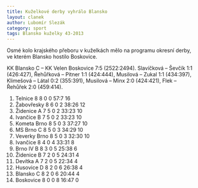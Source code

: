```yaml
---
title: Kuželkové derby vyhrálo Blansko
layout: clanek
author: Lubomír Slezák
category: sport
tags: Blansko kuželky 43-2013
---
```


Osmé kolo krajského přeboru v kuželkách mělo na programu okresní derby, ve kterém Blansko hostilo Boskovice. 

KK Blansko C – KK Velen Boskovice 7:5 (2522:2494). Slavíčková – Ševčík 1:1 (426:427), Řehůřková – Pitner 1:1 (424:444), Musilová – Zukal 1:1 (434:397), Klimešová – Látal 0:2 (355:391), Musilová – Minx 2:0 (424:421), Flek – Řehůřek 2:0 (459:414). 

1. Telnice 8 8 0 0 57:7 16 
2. Žabovřesky 8 6 0 2 38:26 12 
3. Židenice A 7 5 0 2 33:23 10 
4. Ivančice B 7 5 0 2 33:23 10 
5. Kometa Brno 8 5 0 3 37:27 10 
6. MS Brno C 8 5 0 3 34:29 10 
7. Veverky Brno 8 5 0 3 32:30 10 
8. Ivančice 8 4 0 4 33:31 8 
9. Brno IV B 8 3 0 5 25:38 6 
10. Židenice B 7 2 0 5 24:31 4 
11. Devítka A 7 2 0 5 22:34	4 
12. Husovice D 8 2 0 6 26:38 4 
13. Blansko C 8 2 0 6 20:44 4 
14. Boskovice 8 0 0 8 16:47 0